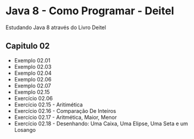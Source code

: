 # Java 8 - Como Programar - Deitel<br>
<p>Estudando Java 8 através do Livro Deitel</p>

## Capitulo 02

<ul>
    <li>Exemplo 02.01</li>
    <li>Exemplo 02.03</li>
    <li>Exemplo 02.04</li>
    <li>Exemplo 02.06</li>
    <li>Exemplo 02.07</li>
    <li>Exemplo 02.15</li>
    <li>Exercício 02.06</li>
    <li>Exercício 02.15 - Aritimética</li>
    <li>Exercício 02.16 - Comparação De Inteiros</li>
    <li>Exercício 02.17 - Aritmética, Maior, Menor</li>
    <li>Exercício 02.18 - Desenhando: Uma Caixa, Uma Elipse, Uma Seta e um Losango</li> 
</ul>